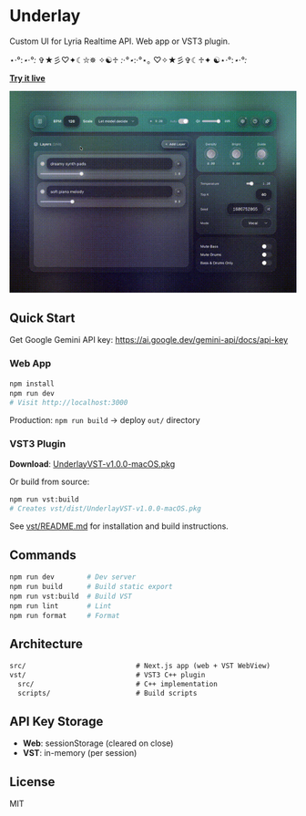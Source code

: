 # Underlay

Custom UI for Lyria Realtime API. Web app or VST3 plugin.

<p align="center">

⋆·°:*⋆·°:* ✞★彡♡︎✦☾⛥✵ ✧☯︎♱ *:·°⋆*:·°⋆｡ ♡︎✧★彡✞☾♱✦ ☯︎⋆·°:*⋆·°:*  

**[Try it live](https://annsts.github.io/underlay/)**  

</p>

![Demo](misc/demo.gif)

## Quick Start

Get Google Gemini API key: https://ai.google.dev/gemini-api/docs/api-key

### Web App

```bash
npm install
npm run dev
# Visit http://localhost:3000
```

Production: `npm run build` → deploy `out/` directory

### VST3 Plugin

**Download**: [UnderlayVST-v1.0.0-macOS.pkg](vst/dist/UnderlayVST-v1.0.0-macOS.pkg)

Or build from source:

```bash
npm run vst:build
# Creates vst/dist/UnderlayVST-v1.0.0-macOS.pkg
```

See [vst/README.md](vst/README.md) for installation and build instructions.

## Commands

```bash
npm run dev        # Dev server
npm run build      # Build static export
npm run vst:build  # Build VST
npm run lint       # Lint
npm run format     # Format
```

## Architecture

```
src/                           # Next.js app (web + VST WebView)
vst/                           # VST3 C++ plugin
  src/                         # C++ implementation
  scripts/                     # Build scripts
```

## API Key Storage

- **Web**: sessionStorage (cleared on close)
- **VST**: in-memory (per session)

## License

MIT
